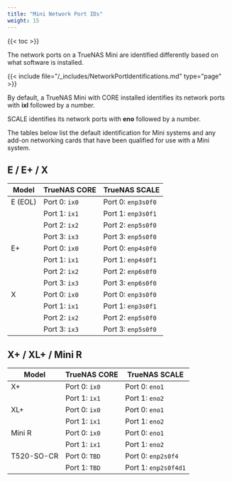 ```yaml
---
title: "Mini Network Port IDs"
weight: 15
---
```


{{< toc >}}

The network ports on a TrueNAS Mini are identified differently based on what software is installed.

{{< include file="/_includes/NetworkPortIdentifications.md" type="page" >}}

By default, a TrueNAS Mini with CORE installed identifies its network ports with **ixl** followed by a number.

SCALE identifies its network ports with **eno** followed by a number.

The tables below list the default identification for Mini systems and any add-on networking cards that have been qualified for use with a Mini system.

## E / E+ / X

| Model   | TrueNAS CORE  | TrueNAS SCALE      |
|---------|---------------|--------------------|
| E (EOL) | Port 0: `ix0` | Port 0: `enp3s0f0` |
|         | Port 1: `ix1` | Port 1: `enp3s0f1` |
|         | Port 2: `ix2` | Port 2: `enp5s0f0` |
|         | Port 3: `ix3` | Port 3: `enp5s0f0` |
| E+      | Port 0: `ix0` | Port 0: `enp4s0f0` |
|         | Port 1: `ix1` | Port 1: `enp4s0f1` |
|         | Port 2: `ix2` | Port 2: `enp6s0f0` |
|         | Port 3: `ix3` | Port 3: `enp6s0f0` |
| X       | Port 0: `ix0` | Port 0: `enp3s0f0` |
|         | Port 1: `ix1` | Port 1: `enp3s0f1` |
|         | Port 2: `ix2` | Port 2: `enp5s0f0` |
|         | Port 3: `ix3` | Port 3: `enp5s0f0` |

## X+ / XL+ / Mini R

| Model      | TrueNAS CORE  | TrueNAS SCALE        |
|------------|---------------|----------------------|
| X+         | Port 0: `ix0` | Port 0: `eno1`       |
|            | Port 1: `ix1` | Port 1: `eno2`       |
| XL+        | Port 0: `ix0` | Port 0: `eno1`       |
|            | Port 1: `ix1` | Port 1: `eno2`       |
| Mini R     | Port 0: `ix0` | Port 0: `eno1`       |
|            | Port 1: `ix1` | Port 1: `eno2`       |
| T520-SO-CR | Port 0: `TBD` | Port 0: `enp2s0f4`   |
|            | Port 1: `TBD` | Port 1: `enp2s0f4d1` |